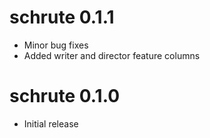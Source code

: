 # schrute 0.1.1
* Minor bug fixes
* Added writer and director feature columns

# schrute 0.1.0
* Initial release


